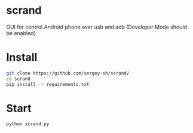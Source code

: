# scrand
GUI for control Android phone over usb and adb (Developer Mode should be enabled)

# Install
```bash
git clone https://github.com/sergey-sh/scrand/
cd scrand
pip install -r requirements.txt
```
# Start
```bash
python scrand.py
```
